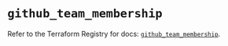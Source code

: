 # `github_team_membership`

Refer to the Terraform Registry for docs: [`github_team_membership`](https://registry.terraform.io/providers/integrations/github/6.2.1/docs/resources/team_membership).
